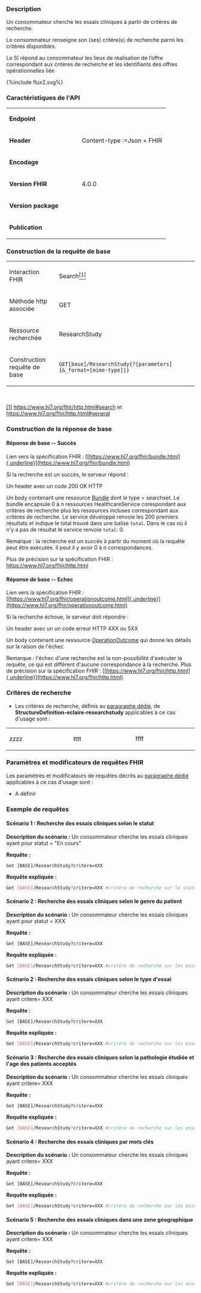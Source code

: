 
### Description

Un consommateur cherche les essais cliniques à partir de critères de recherche.

Le consommateur renseigne son (ses) critère(s) de recherche parmi les critères disponibles.

Le SI répond au consommateur les lieux de réalisation de l’offre correspondant aux critères de recherche et les identifiants des offres opérationnelles liée 

{%include flux2.svg%}

### Caractéristiques de l'API

<table width="25%">
<tbody>
<tr>
<td width="45%">
<p><strong>Endpoint</strong></p>
</td>

<td width="54%">
<p>&nbsp;</p>
</td>
</tr>
<tr>
<td width="45%">
<p><strong>Header</strong></p>
</td>
<td width="54%">
<p>Content-type&nbsp;:=Json + FHIR</p>
</td>
</tr>
<tr>
<td width="45%">
<p><strong>Encodage</strong></p>
</td>
<td width="54%">
<p>&nbsp;</p>
</td>
</tr>
<tr>
<td width="45%">
<p><strong>Version FHIR</strong></p>
</td>
<td width="54%">
<p>4.0.0</p>
</td>
</tr>
<tr>
<td width="45%">
<p><strong>Version package</strong></p>
</td>
<td width="54%">
<p>&nbsp;</p>
</td>
</tr>
<tr>
<td width="45%">
<p><strong>Publication</strong></p>
</td>
<td width="54%">
<p>&nbsp;</p>
</td>
</tr>
</tbody>
</table>

### Construction de la requête de base

<table>
<tbody>
<tr>
<td width="141">
<p>Interaction FHIR</p>
</td>
<td width="538">
<p>Search<a href="#_ftn1" name="_ftnref1"><sup>[1]</sup></a></p>
</td>
</tr>
<tr>
<td width="141">
<p>M&eacute;thode http associ&eacute;e</p>
</td>
<td width="538">
<p>GET</p>
</td>
</tr>
<tr>
<td width="141">
<p>Ressource recherch&eacute;e</p>
</td>
<td width="538">
<p>ResearchStudy</p>
</td>
</tr>
<tr>
<td width="141">
<p>Construction requ&ecirc;te de base</p>
</td>
<td width="538">
<p><code>GET[base]/ResearchStudy{?[parameters]{&amp;_format=[mime-type]}}</code></p>
</td>
</tr>
</tbody>
</table>
<p>&nbsp;</p>
<p><a href="#_ftnref1" name="_ftn1">[1]</a> <a href="https://www.hl7.org/fhir/http.html#search">https://www.hl7.org/fhir/http.html#search</a> et <a href="https://www.hl7.org/fhir/http.html#general">https://www.hl7.org/fhir/http.html#general</a></p>

### Construction de la réponse de base

#### Réponse de base -- Succès

Lien vers la spécification FHIR :
[[https://www.hl7.org/fhir/bundle.html]{.underline}](https://www.hl7.org/fhir/bundle.html)

Si la recherche est un succès, le serveur répond :

Un header avec un code 200 OK HTTP

Un body contenant une ressource [Bundle](https://www.hl7.org/fhir/bundle.html) dont le type = searchset.
Le bundle encapsule 0 à n ressources HealthcareService corespondant aux
critères de recherche plus les ressources incluses correspondant aux
critères de recherche.
Le service développé renvoie les 200 premiers résultats et indique le
total trouvé dans une balise `total`. Dans le cas où il n'y a pas de
résultat le service renvoie `total`: 0.

Remarque : la recherche est un succès à partir du moment où la requête
peut être exécutée. Il peut il y avoir 0 à n correspondances.

Plus de précision sur la spécification FHIR :
https://www.hl7.org/fhir/http.html

#### Réponse de base -- Echec

Lien vers la spécification FHIR :
[[https://www.hl7.org/fhir/operationoutcome.html]{.underline}](https://www.hl7.org/fhir/operationoutcome.html)

Si la recherche échoue, le serveur doit répondre :

Un header avec un un code erreur HTTP 4XX ou 5XX

Un body contenant une ressource [OperationOutcome](https://www.hl7.org/fhir/operationoutcome.html) qui donne les
détails sur la raison de l'échec

Remarque : l'échec d'une recherche est la non-possibilité d'exécuter la
requête, ce qui est différent d'aucune correspondance à la recherche.
Plus de précision sur la spécification FHIR :
[[https://www.hl7.org/fhir/http.html]{.underline}](https://www.hl7.org/fhir/http.html)

### Critères de recherche

-   Les critères de recherche, définis au [paragraphe dédié](search_param.html#structuredefinition-ror-healthcareservice), de
    **StructureDefinition-eclaire-researchstudy** applicables à ce cas
    d'usage sont :
<table>
<tbody>
<tr>
<td width="230">
<p>zzzz</p>
</td>
<td width="230">
<p>tttt</p>
</td>
<td width="230">
<p>ffff</p>
</td>
</tr>

</tbody>
</table>


### Paramètres et modificateurs de requêtes FHIR

Les paramètres et modificateurs de requêtes décrits au [paragraphe dédié](modifiers.html)
applicables à ce cas d'usage sont :

-   A définir

### Exemple de requêtes

#### Scénario 1 : Recherche des essais cliniques selon le statut

**Description du scénario :** Un consommateur cherche les essais cliniques ayant pour statut = "En cours"

**Requête :**

```
Get [BASE]/ResearchStudy?critere=XXX
```

**Requête expliquée :**

```sh
Get [BASE]/ResearchStudy?critere=XXX #critère de recherche sur le statut
```

#### Scénario 2 : Recherche des essais cliniques selon le genre du patient

**Description du scénario :** Un consommateur cherche les essais cliniques ayant pour statut = XXX

**Requête :**

```
Get [BASE]/ResearchStudy?critere=XXX
```

**Requête expliquée :**

```sh
Get [BASE]/ResearchStudy?critere=XXX #critère de recherche sur les essais
```


#### Scénario 2 : Recherche des essais cliniques selon le type d'essai

**Description du scénario :** Un consommateur cherche les essais cliniques ayant critere= XXX

**Requête :**

```
Get [BASE]/ResearchStudy?critere=XXX
```

**Requête expliquée :**

```sh
Get [BASE]/ResearchStudy?critere=XXX #critère de recherche sur les essais
```

#### Scénario 3 : Recherche des essais cliniques selon la pathologie étudiée et l'age des patients acceptés

**Description du scénario :** Un consommateur cherche les essais cliniques ayant critere= XXX

**Requête :**

```
Get [BASE]/ResearchStudy?critere=XXX
```

**Requête expliquée :**

```sh
Get [BASE]/ResearchStudy?critere=XXX #critère de recherche sur les essais
```

#### Scénario 4 : Recherche des essais cliniques par mots clés

**Description du scénario :** Un consommateur cherche les essais cliniques ayant critere= XXX

**Requête :**

```
Get [BASE]/ResearchStudy?critere=XXX
```

**Requête expliquée :**

```sh
Get [BASE]/ResearchStudy?critere=XXX #critère de recherche sur les essais
```




#### Scénario 5 : Recherche des essais cliniques dans une zone géographique

**Description du scénario :** Un consommateur cherche les essais cliniques ayant critere= XXX

**Requête :**

```
Get [BASE]/ResearchStudy?critere=XXX
```

**Requête expliquée :**

```sh
Get [BASE]/ResearchStudy?critere=XXX #critère de recherche sur les essais
```
